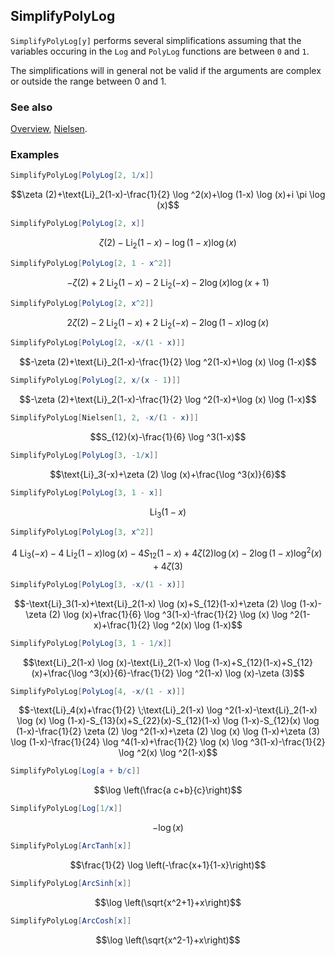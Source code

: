 ## SimplifyPolyLog

`SimplifyPolyLog[y]` performs several simplifications assuming that the variables occuring in the `Log` and `PolyLog` functions are between `0` and `1`.

The simplifications will in general not be valid if the arguments are complex or outside the range between 0 and 1.

### See also

[Overview](Extra/FeynCalc.md), [Nielsen](Nielsen.md).

### Examples

```mathematica
SimplifyPolyLog[PolyLog[2, 1/x]]
```

$$\zeta (2)+\text{Li}_2(1-x)-\frac{1}{2} \log ^2(x)+\log (1-x) \log (x)+i \pi  \log (x)$$

```mathematica
SimplifyPolyLog[PolyLog[2, x]]
```

$$\zeta (2)-\text{Li}_2(1-x)-\log (1-x) \log (x)$$

```mathematica
SimplifyPolyLog[PolyLog[2, 1 - x^2]]
```

$$-\zeta (2)+2 \;\text{Li}_2(1-x)-2 \;\text{Li}_2(-x)-2 \log (x) \log (x+1)$$

```mathematica
SimplifyPolyLog[PolyLog[2, x^2]]
```

$$2 \zeta (2)-2 \;\text{Li}_2(1-x)+2 \;\text{Li}_2(-x)-2 \log (1-x) \log (x)$$

```mathematica
SimplifyPolyLog[PolyLog[2, -x/(1 - x)]]
```

$$-\zeta (2)+\text{Li}_2(1-x)-\frac{1}{2} \log ^2(1-x)+\log (x) \log (1-x)$$

```mathematica
SimplifyPolyLog[PolyLog[2, x/(x - 1)]]
```

$$-\zeta (2)+\text{Li}_2(1-x)-\frac{1}{2} \log ^2(1-x)+\log (x) \log (1-x)$$

```mathematica
SimplifyPolyLog[Nielsen[1, 2, -x/(1 - x)]]
```

$$S_{12}(x)-\frac{1}{6} \log ^3(1-x)$$

```mathematica
SimplifyPolyLog[PolyLog[3, -1/x]]
```

$$\text{Li}_3(-x)+\zeta (2) \log (x)+\frac{\log ^3(x)}{6}$$

```mathematica
SimplifyPolyLog[PolyLog[3, 1 - x]]
```

$$\text{Li}_3(1-x)$$

```mathematica
SimplifyPolyLog[PolyLog[3, x^2]]
```

$$4 \;\text{Li}_3(-x)-4 \;\text{Li}_2(1-x) \log (x)-4 S_{12}(1-x)+4 \zeta (2) \log (x)-2 \log (1-x) \log ^2(x)+4 \zeta (3)$$

```mathematica
SimplifyPolyLog[PolyLog[3, -x/(1 - x)]]
```

$$-\text{Li}_3(1-x)+\text{Li}_2(1-x) \log (x)+S_{12}(1-x)+\zeta (2) \log (1-x)-\zeta (2) \log (x)+\frac{1}{6} \log ^3(1-x)-\frac{1}{2} \log (x) \log ^2(1-x)+\frac{1}{2} \log ^2(x) \log (1-x)$$

```mathematica
SimplifyPolyLog[PolyLog[3, 1 - 1/x]]
```

$$\text{Li}_2(1-x) \log (x)-\text{Li}_2(1-x) \log (1-x)+S_{12}(1-x)+S_{12}(x)+\frac{\log ^3(x)}{6}-\frac{1}{2} \log ^2(1-x) \log (x)-\zeta (3)$$

```mathematica
SimplifyPolyLog[PolyLog[4, -x/(1 - x)]]
```

$$-\text{Li}_4(x)+\frac{1}{2} \;\text{Li}_2(1-x) \log ^2(1-x)-\text{Li}_2(1-x) \log (x) \log (1-x)-S_{13}(x)+S_{22}(x)-S_{12}(1-x) \log (1-x)-S_{12}(x) \log (1-x)-\frac{1}{2} \zeta (2) \log ^2(1-x)+\zeta (2) \log (x) \log (1-x)+\zeta (3) \log (1-x)-\frac{1}{24} \log ^4(1-x)+\frac{1}{2} \log (x) \log ^3(1-x)-\frac{1}{2} \log ^2(x) \log ^2(1-x)$$

```mathematica
SimplifyPolyLog[Log[a + b/c]]
```

$$\log \left(\frac{a c+b}{c}\right)$$

```mathematica
SimplifyPolyLog[Log[1/x]]
```

$$-\log (x)$$

```mathematica
SimplifyPolyLog[ArcTanh[x]]
```

$$\frac{1}{2} \log \left(-\frac{x+1}{1-x}\right)$$

```mathematica
SimplifyPolyLog[ArcSinh[x]]
```

$$\log \left(\sqrt{x^2+1}+x\right)$$

```mathematica
SimplifyPolyLog[ArcCosh[x]]
```

$$\log \left(\sqrt{x^2-1}+x\right)$$